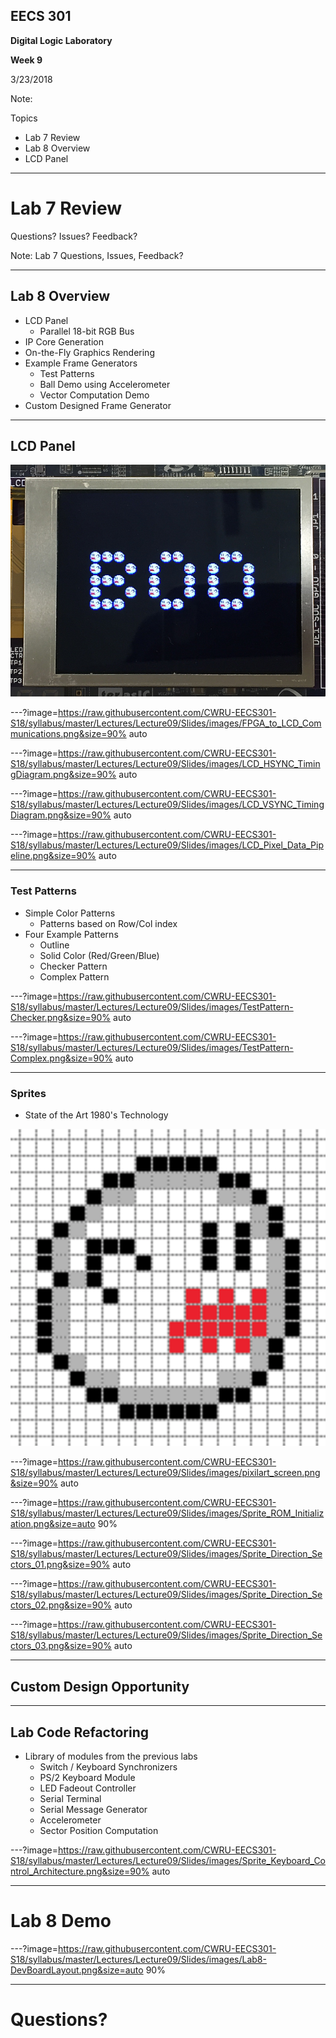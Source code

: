 ## EECS 301

**Digital Logic Laboratory**

**Week 9**

3/23/2018

Note:

Topics

* Lab 7 Review
* Lab 8 Overview
* LCD Panel

---

# Lab 7 Review

Questions? Issues? Feedback?

Note:
Lab 7 Questions, Issues, Feedback?

---

## Lab 8 Overview

* LCD Panel
	* Parallel 18-bit RGB Bus
* IP Core Generation
* On-the-Fly Graphics Rendering
* Example Frame Generators
	* Test Patterns
	* Ball Demo using Accelerometer 
	* Vector Computation Demo
* Custom Designed Frame Generator

---

## LCD Panel

![LCD](https://raw.githubusercontent.com/CWRU-EECS301-S18/syllabus/master/Lectures/Lecture09/Slides/images/LCD_Image.png)

---?image=https://raw.githubusercontent.com/CWRU-EECS301-S18/syllabus/master/Lectures/Lecture09/Slides/images/FPGA_to_LCD_Communications.png&size=90% auto

---?image=https://raw.githubusercontent.com/CWRU-EECS301-S18/syllabus/master/Lectures/Lecture09/Slides/images/LCD_HSYNC_TimingDiagram.png&size=90% auto

---?image=https://raw.githubusercontent.com/CWRU-EECS301-S18/syllabus/master/Lectures/Lecture09/Slides/images/LCD_VSYNC_TimingDiagram.png&size=90% auto

---?image=https://raw.githubusercontent.com/CWRU-EECS301-S18/syllabus/master/Lectures/Lecture09/Slides/images/LCD_Pixel_Data_Pipeline.png&size=90% auto

---

### Test Patterns

* Simple Color Patterns
	* Patterns based on Row/Col index
* Four Example Patterns
	* Outline
	* Solid Color (Red/Green/Blue)
	* Checker Pattern
	* Complex Pattern

---?image=https://raw.githubusercontent.com/CWRU-EECS301-S18/syllabus/master/Lectures/Lecture09/Slides/images/TestPattern-Checker.png&size=90% auto

---?image=https://raw.githubusercontent.com/CWRU-EECS301-S18/syllabus/master/Lectures/Lecture09/Slides/images/TestPattern-Complex.png&size=90% auto


---

### Sprites

* State of the Art 1980's Technology

![boo](https://raw.githubusercontent.com/CWRU-EECS301-S18/syllabus/master/Lectures/Lecture09/Slides/images/boo_image.png)

---?image=https://raw.githubusercontent.com/CWRU-EECS301-S18/syllabus/master/Lectures/Lecture09/Slides/images/pixilart_screen.png&size=90% auto

---?image=https://raw.githubusercontent.com/CWRU-EECS301-S18/syllabus/master/Lectures/Lecture09/Slides/images/Sprite_ROM_Initialization.png&size=auto 90%

---?image=https://raw.githubusercontent.com/CWRU-EECS301-S18/syllabus/master/Lectures/Lecture09/Slides/images/Sprite_Direction_Sectors_01.png&size=90% auto

---?image=https://raw.githubusercontent.com/CWRU-EECS301-S18/syllabus/master/Lectures/Lecture09/Slides/images/Sprite_Direction_Sectors_02.png&size=90% auto

---?image=https://raw.githubusercontent.com/CWRU-EECS301-S18/syllabus/master/Lectures/Lecture09/Slides/images/Sprite_Direction_Sectors_03.png&size=90% auto

---

## Custom Design Opportunity


---

## Lab Code Refactoring

* Library of modules from the previous labs
	* Switch / Keyboard Synchronizers
	* PS/2 Keyboard Module
	* LED Fadeout Controller
	* Serial Terminal
	* Serial Message Generator
	* Accelerometer 
	* Sector Position Computation

---?image=https://raw.githubusercontent.com/CWRU-EECS301-S18/syllabus/master/Lectures/Lecture09/Slides/images/Sprite_Keyboard_Control_Architecture.png&size=90% auto

---

# Lab 8 Demo

---?image=https://raw.githubusercontent.com/CWRU-EECS301-S18/syllabus/master/Lectures/Lecture09/Slides/images/Lab8-DevBoardLayout.png&size=auto 90%

---

# Questions?

